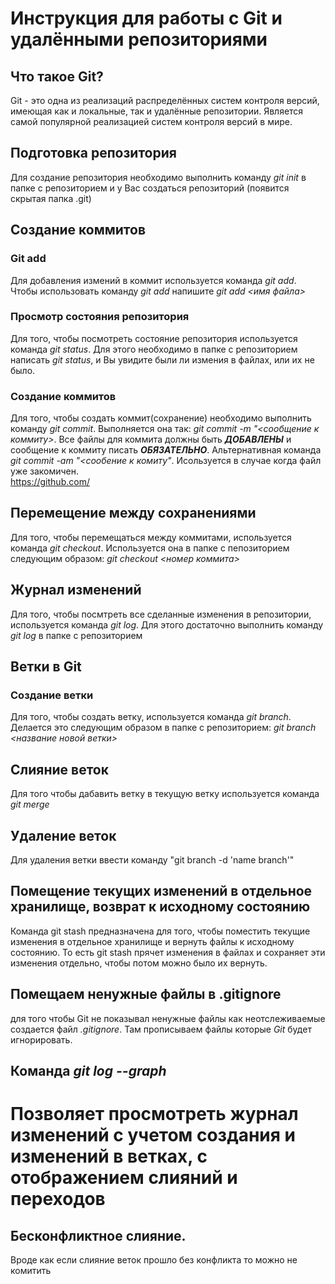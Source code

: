 # Инструкция для работы с Git и удалёнными репозиториями

## Что такое Git?
Git - это одна из реализаций распределённых систем контроля версий, имеющая как и локальные, так и удалённые репозитории. Является самой популярной реализацией систем контроля версий в мире.
## Подготовка репозитория
Для создание репозитория необходимо выполнить команду *git init*  в папке с репозиторием и у Вас создаться репозиторий (появится скрытая папка .git)

## Создание коммитов

### Git add
Для добавления измений в коммит используется команда *git add*. Чтобы использовать команду *git add* напишите *git add <имя файла>*

### Просмотр состояния репозитория
Для того, чтобы посмотреть состояние репозитория используется команда *git status*. Для этого необходимо в папке с репозиторием написать *git status*, и Вы увидите были ли измения в файлах, или их не было.

### Создание коммитов
Для того, чтобы создать коммит(сохранение) необходимо выполнить команду *git commit*. Выполняется она так: *git commit -m "<сообщение к коммиту>*. Все файлы для коммита должны быть ***ДОБАВЛЕНЫ*** и сообщение к коммиту писать ***ОБЯЗАТЕЛЬНО***.
Альтернативная команда *git commit -am "<сообение к комиту"*. Исользуется в случае когда файл уже закомичен.   
<https://github.com/>

## Перемещение между сохранениями
Для того, чтобы перемещаться между коммитами, используется команда *git checkout*. Используется она в папке с пепозиторием следующим образом: *git checkout <номер коммита>*

## Журнал изменений
Для того, чтобы посмтреть все сделанные изменения в репозитории, используется команда *git log*. Для этого достаточно выполнить команду *git log* в папке с репозиторием

## Ветки в Git

### Создание ветки

Для того, чтобы создать ветку, используется команда *git branch*. Делается это следующим образом в папке с репозиторием: *git branch <название новой ветки>*

## Слияние веток

Для того чтобы дабавить ветку в текущую ветку используется команда *git merge <name branch>*

## Удаление веток
Для удаления ветки ввести команду "git branch -d 'name branch'"
## Помещение текущих изменений в отдельное хранилище, возврат к исходному состоянию
Команда git stash предназначена для того, чтобы поместить текущие изменения в отдельное хранилище и вернуть файлы к исходному состоянию. То есть git stash прячет изменения в файлах и сохраняет эти изменения отдельно, чтобы потом можно было их вернуть.

## Помещаем ненужные файлы в .gitignore
для того чтобы Git не показывал ненужные файлы как неотслеживаемые создается файл  *.gitignore*. Там прописываем файлы которые _Git_ будет игнорировать.

## Команда **_git log --graph_**
Позволяет просмотреть журнал изменений с учетом создания и изменений в  ветках, с отображением __слияний и переходов__
=======
## Бесконфликтное слияние.
Вроде как если слияние веток прошло без конфликта то можно не комитить

